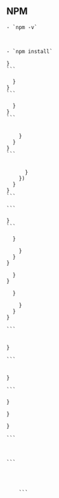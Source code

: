
## NPM



    - `npm -v`

    

    - `npm install`

    }
    ```
  
      }
    }
    ```

      }
    }
    ```


        }
      }
    }
    ```
  

          }
        })
      }
    }
    ```
  
    ```
  
    }
    ```
  
      }

        }
      }
    }

      }
    }

      }

        }
      }
    }
    
    ```
  

    }

    ```


    }

    ```

    }

    }

    }

    ```



    ```


  
  
        ```

